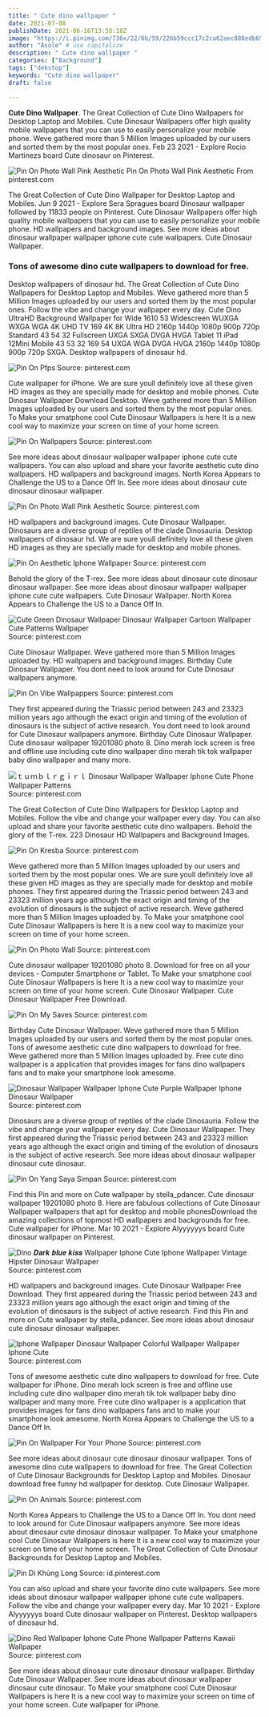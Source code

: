 ```yaml
---
title: " Cute dino wallpaper "
date: 2021-07-08
publishDate: 2021-06-16T13:58:18Z
image: "https://i.pinimg.com/736x/22/6b/59/226b59ccc17c2ca62aec888edb65fbe3.jpg"
author: "Asole" # use capitalize
description: " Cute dino wallpaper "
categories: ["Background"]
tags: ["dekstop"]
keywords: "Cute dino wallpaper"
draft: false

---
```



**Cute Dino Wallpaper**. The Great Collection of Cute Dino Wallpapers for Desktop Laptop and Mobiles. Cute Dinosaur Wallpapers offer high quality mobile wallpapers that you can use to easily personalize your mobile phone. Weve gathered more than 5 Million Images uploaded by our users and sorted them by the most popular ones. Feb 23 2021 - Explore Rocio Martinezs board Cute dinosaur on Pinterest.

![Pin On Photo Wall Pink Aesthetic](https://i.pinimg.com/736x/fc/21/f8/fc21f8d203d00e0da65b28edfdac18f2.jpg "Pin On Photo Wall Pink Aesthetic")
Pin On Photo Wall Pink Aesthetic From pinterest.com


The Great Collection of Cute Dino Wallpaper for Desktop Laptop and Mobiles. Jun 9 2021 - Explore Sera Spragues board Dinosaur wallpaper followed by 11833 people on Pinterest. Cute Dinosaur Wallpapers offer high quality mobile wallpapers that you can use to easily personalize your mobile phone. HD wallpapers and background images. See more ideas about dinosaur wallpaper wallpaper iphone cute cute wallpapers. Cute Dinosaur Wallpaper.

### Tons of awesome dino cute wallpapers to download for free.

Desktop wallpapers of dinosaur hd. The Great Collection of Cute Dino Wallpapers for Desktop Laptop and Mobiles. Weve gathered more than 5 Million Images uploaded by our users and sorted them by the most popular ones. Follow the vibe and change your wallpaper every day. Cute Dino UltraHD Background Wallpaper for Wide 1610 53 Widescreen WUXGA WXGA WGA 4K UHD TV 169 4K 8K Ultra HD 2160p 1440p 1080p 900p 720p Standard 43 54 32 Fullscreen UXGA SXGA DVGA HVGA Tablet 11 iPad 12Mini Mobile 43 53 32 169 54 UXGA WGA DVGA HVGA 2160p 1440p 1080p 900p 720p SXGA. Desktop wallpapers of dinosaur hd.


![Pin On Pfps](https://i.pinimg.com/736x/c1/bc/b4/c1bcb4210eb1d4b22fb8b6d2221f9c17.jpg "Pin On Pfps")
Source: pinterest.com

Cute wallpaper for iPhone. We are sure youll definitely love all these given HD images as they are specially made for desktop and mobile phones. Cute Dinosaur Wallpaper Download Desktop. Weve gathered more than 5 Million Images uploaded by our users and sorted them by the most popular ones. To Make your smatphone cool Cute Dinosaur Wallpapers is here It is a new cool way to maximize your screen on time of your home screen.

![Pin On Wallpapers](https://i.pinimg.com/736x/80/af/64/80af6449265269bdbc9cea9b2881d873.jpg "Pin On Wallpapers")
Source: pinterest.com

See more ideas about dinosaur wallpaper wallpaper iphone cute cute wallpapers. You can also upload and share your favorite aesthetic cute dino wallpapers. HD wallpapers and background images. North Korea Appears to Challenge the US to a Dance Off In. See more ideas about dinosaur cute dinosaur dinosaur wallpaper.

![Pin On Photo Wall Pink Aesthetic](https://i.pinimg.com/736x/fc/21/f8/fc21f8d203d00e0da65b28edfdac18f2.jpg "Pin On Photo Wall Pink Aesthetic")
Source: pinterest.com

HD wallpapers and background images. Cute Dinosaur Wallpaper. Dinosaurs are a diverse group of reptiles of the clade Dinosauria. Desktop wallpapers of dinosaur hd. We are sure youll definitely love all these given HD images as they are specially made for desktop and mobile phones.

![Pin On Aesthetic Iphone Wallpaper](https://i.pinimg.com/originals/b9/26/c6/b926c623cd4672288aa0c7e42bd8a775.jpg "Pin On Aesthetic Iphone Wallpaper")
Source: pinterest.com

Behold the glory of the T-rex. See more ideas about dinosaur cute dinosaur dinosaur wallpaper. See more ideas about dinosaur wallpaper wallpaper iphone cute cute wallpapers. Cute Dinosaur Wallpaper. North Korea Appears to Challenge the US to a Dance Off In.

![Cute Green Dinosaur Wallpaper Dinosaur Wallpaper Cartoon Wallpaper Cute Patterns Wallpaper](https://i.pinimg.com/originals/ee/1c/e7/ee1ce74aa067684baa5f66b271e90a24.jpg "Cute Green Dinosaur Wallpaper Dinosaur Wallpaper Cartoon Wallpaper Cute Patterns Wallpaper")
Source: pinterest.com

Cute Dinosaur Wallpaper. Weve gathered more than 5 Million Images uploaded by. HD wallpapers and background images. Birthday Cute Dinosaur Wallpaper. You dont need to look around for Cute Dinosaur wallpapers anymore.

![Pin On Vibe Wallpappers](https://i.pinimg.com/originals/e7/1a/19/e71a19dbc51f26257b74bcee7adc682d.png "Pin On Vibe Wallpappers")
Source: pinterest.com

They first appeared during the Triassic period between 243 and 23323 million years ago although the exact origin and timing of the evolution of dinosaurs is the subject of active research. You dont need to look around for Cute Dinosaur wallpapers anymore. Birthday Cute Dinosaur Wallpaper. Cute dinosaur wallpaper 19201080 photo 8. Dino merah lock screen is free and offline use including cute dino wallpaper dino merah tik tok wallpaper baby dino wallpaper and many more.

![ｔｕｍｂｌｒｇｉｒｌ Dinosaur Wallpaper Wallpaper Iphone Cute Phone Wallpaper Patterns](https://i.pinimg.com/originals/54/b1/d0/54b1d0efbf37e3313191a0ac158d21e4.png "ｔｕｍｂｌｒｇｉｒｌ Dinosaur Wallpaper Wallpaper Iphone Cute Phone Wallpaper Patterns")
Source: pinterest.com

The Great Collection of Cute Dino Wallpapers for Desktop Laptop and Mobiles. Follow the vibe and change your wallpaper every day. You can also upload and share your favorite aesthetic cute dino wallpapers. Behold the glory of the T-rex. 223 Dinosaur HD Wallpapers and Background Images.

![Pin On Kresba](https://i.pinimg.com/originals/48/77/01/48770102cde1f89f6c80a4098a77b029.jpg "Pin On Kresba")
Source: pinterest.com

Weve gathered more than 5 Million Images uploaded by our users and sorted them by the most popular ones. We are sure youll definitely love all these given HD images as they are specially made for desktop and mobile phones. They first appeared during the Triassic period between 243 and 23323 million years ago although the exact origin and timing of the evolution of dinosaurs is the subject of active research. Weve gathered more than 5 Million Images uploaded by. To Make your smatphone cool Cute Dinosaur Wallpapers is here It is a new cool way to maximize your screen on time of your home screen.

![Pin On Photo Wall](https://i.pinimg.com/564x/2b/46/00/2b4600ebe6007d55cd9444e3a505bb64.jpg "Pin On Photo Wall")
Source: pinterest.com

Cute dinosaur wallpaper 19201080 photo 8. Download for free on all your devices - Computer Smartphone or Tablet. To Make your smatphone cool Cute Dinosaur Wallpapers is here It is a new cool way to maximize your screen on time of your home screen. Cute Dinosaur Wallpaper. Cute Dinosaur Wallpaper Free Download.

![Pin On My Saves](https://i.pinimg.com/736x/be/78/16/be781682d5563567e078c3d5cbe99a14.jpg "Pin On My Saves")
Source: pinterest.com

Birthday Cute Dinosaur Wallpaper. Weve gathered more than 5 Million Images uploaded by our users and sorted them by the most popular ones. Tons of awesome aesthetic cute dino wallpapers to download for free. Weve gathered more than 5 Million Images uploaded by. Free cute dino wallpaper is a application that provides images for fans dino wallpapers fans and to make your smartphone look amesome.

![Dinosaur Wallpaper Wallpaper Iphone Cute Purple Wallpaper Iphone Dinosaur Wallpaper](https://i.pinimg.com/originals/af/eb/ae/afebaec8ef0cbf4b0c8ebed07a9577b9.jpg "Dinosaur Wallpaper Wallpaper Iphone Cute Purple Wallpaper Iphone Dinosaur Wallpaper")
Source: pinterest.com

Dinosaurs are a diverse group of reptiles of the clade Dinosauria. Follow the vibe and change your wallpaper every day. Cute Dinosaur Wallpaper. They first appeared during the Triassic period between 243 and 23323 million years ago although the exact origin and timing of the evolution of dinosaurs is the subject of active research. See more ideas about dinosaur wallpaper dinosaur cute dinosaur.

![Pin On Yang Saya Simpan](https://i.pinimg.com/originals/70/7d/73/707d73100cfbcf0c1dab8e609f7f9f94.jpg "Pin On Yang Saya Simpan")
Source: pinterest.com

Find this Pin and more on Cute wallpaper by stella_pdancer. Cute dinosaur wallpaper 19201080 photo 8. Here are fabulous collections of Cute Dinosaur Wallpaper wallpapers that apt for desktop and mobile phonesDownload the amazing collections of topmost HD wallpapers and backgrounds for free. Cute wallpaper for iPhone. Mar 10 2021 - Explore Alyyyyyys board Cute dinosaur wallpaper on Pinterest.

![Dino 𝑫𝒂𝒓𝒌 𝒃𝒍𝒖𝒆 𝒌𝒊𝒔𝒔 Wallpaper Iphone Cute Iphone Wallpaper Vintage Hipster Dinosaur Wallpaper](https://i.pinimg.com/736x/e2/86/fe/e286fe37db7a8a597601add58aa6782d.jpg "Dino 𝑫𝒂𝒓𝒌 𝒃𝒍𝒖𝒆 𝒌𝒊𝒔𝒔 Wallpaper Iphone Cute Iphone Wallpaper Vintage Hipster Dinosaur Wallpaper")
Source: pinterest.com

HD wallpapers and background images. Cute Dinosaur Wallpaper Free Download. They first appeared during the Triassic period between 243 and 23323 million years ago although the exact origin and timing of the evolution of dinosaurs is the subject of active research. Find this Pin and more on Cute wallpaper by stella_pdancer. See more ideas about dinosaur cute dinosaur dinosaur wallpaper.

![Iphone Wallpaper Dinosaur Wallpaper Colorful Wallpaper Wallpaper Iphone Cute](https://i.pinimg.com/originals/bd/60/a8/bd60a843ae8d03e16e6f00899d7cb2ae.jpg "Iphone Wallpaper Dinosaur Wallpaper Colorful Wallpaper Wallpaper Iphone Cute")
Source: pinterest.com

Tons of awesome aesthetic cute dino wallpapers to download for free. Cute wallpaper for iPhone. Dino merah lock screen is free and offline use including cute dino wallpaper dino merah tik tok wallpaper baby dino wallpaper and many more. Free cute dino wallpaper is a application that provides images for fans dino wallpapers fans and to make your smartphone look amesome. North Korea Appears to Challenge the US to a Dance Off In.

![Pin On Wallpaper For Your Phone](https://i.pinimg.com/originals/ce/8f/5b/ce8f5bdc31a2ccddacbd33c4cf11d86c.jpg "Pin On Wallpaper For Your Phone")
Source: pinterest.com

See more ideas about dinosaur cute dinosaur dinosaur wallpaper. Tons of awesome dino cute wallpapers to download for free. The Great Collection of Cute Dinosaur Backgrounds for Desktop Laptop and Mobiles. Dinosaur download free funny hd wallpaper for desktop. Cute Dinosaur Wallpaper.

![Pin On Animals](https://i.pinimg.com/originals/19/94/16/19941697c1341bae32d8052fa6805759.jpg "Pin On Animals")
Source: pinterest.com

North Korea Appears to Challenge the US to a Dance Off In. You dont need to look around for Cute Dinosaur wallpapers anymore. See more ideas about dinosaur cute dinosaur dinosaur wallpaper. To Make your smatphone cool Cute Dinosaur Wallpapers is here It is a new cool way to maximize your screen on time of your home screen. The Great Collection of Cute Dinosaur Backgrounds for Desktop Laptop and Mobiles.

![Pin Di Khủng Long](https://i.pinimg.com/originals/28/6f/d9/286fd952510186f79dbd434aa5f47758.jpg "Pin Di Khủng Long")
Source: id.pinterest.com

You can also upload and share your favorite dino cute wallpapers. See more ideas about dinosaur wallpaper wallpaper iphone cute cute wallpapers. Follow the vibe and change your wallpaper every day. Mar 10 2021 - Explore Alyyyyyys board Cute dinosaur wallpaper on Pinterest. Desktop wallpapers of dinosaur hd.

![Dino Red Wallpaper Iphone Cute Phone Wallpaper Patterns Kawaii Wallpaper](https://i.pinimg.com/736x/22/6b/59/226b59ccc17c2ca62aec888edb65fbe3.jpg "Dino Red Wallpaper Iphone Cute Phone Wallpaper Patterns Kawaii Wallpaper")
Source: pinterest.com

See more ideas about dinosaur cute dinosaur dinosaur wallpaper. Birthday Cute Dinosaur Wallpaper. See more ideas about dinosaur wallpaper dinosaur cute dinosaur. To Make your smatphone cool Cute Dinosaur Wallpapers is here It is a new cool way to maximize your screen on time of your home screen. Cute wallpaper for iPhone.


